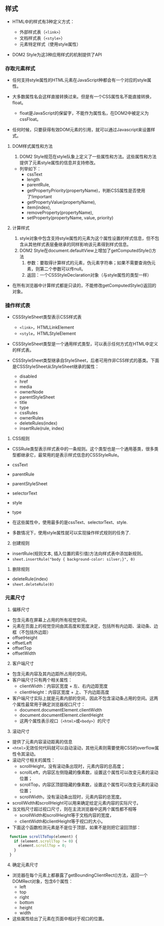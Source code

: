 ## 样式
- HTML中的样式有3种定义方式：
  - 外部样式表（`<link>`）
  - 文档样式表（`<style>`）
  - 元素特定样式（使用style属性）

- DOM2 Style为这3种应用样式的机制提供了API

### 存取元素样式

- 任何支持style属性的HTML元素在JavaScript种都会有一个对应的style属性。

- 大多数属性名会这样直接转换过来。但是有一个CSS属性名不能直接转换，float。
  - float是JavaScript的保留字，不能作为属性名，在DOM2中被定义为cssFloat。

- 任何时候，只要获得有效DOM元素的引用，就可以通过Javascript来设置样式。

1. DOM样式属性和方法
   1. DOM2 Style规范在style队象上定义了一些属性和方法。这些属性和方法提供了元素style属性的信息并支持修改。
    - 列举如下：
      - cssText
      - length
      - parentRule,
      - getPropertyPriority(propertyName)，判断CSS属性是否使用了!important
      - getPropertyValue(propertyName),
      - item(index),
      - removeProperty(propertyName),
      - setProperty(propertyName, value, priority)

2. 计算样式
   1. style对象中包含支持style属性的元素为这个属性设置的样式信息，但不包含从其他样式表层叠继承的同样影响该元素得到样式信息。
   2. DOM2 Style在document.defaultView上增加了getComputedStyle()方法
      1. 参数：要取得计算样式的元素，伪元素字符串；如果不需要查询伪元素，则第二个参数可以传null。
      2. 返回：一个CSSStyleDeclaration对象（与style属性的类型一样）

  - 在所有浏览器中计算样式都是只读的，不能修改getComputedStyle()返回的对象。


### 操作样式表
- CSSStyleSheet类型表示CSS样式表
  - `<link>`，HTMLLinkElement
  - `<style`，HTMLStyleElement

- CSSStyleSheet类型是一个通用样式类型，可以表示任何方式在HTML中定义的样式表。

- CSSStyleSheet类型继承自StyleSheet，后者可用作非CSS样式的基类。下面是CSSStyleSheet从StyleSheet继承的属性：
  - disabled
  - href
  - media
  - ownerNode
  - parentStyleSheet
  - title
  - type
  - cssRules
  - ownerRules
  - deleteRules(index)
  - insertRule(rule, index)

1. CSS规则
  - CSSRule类型表示样式表中的一条规则。这个类型也是一个通用基类，很多类型都继承它，最常用的是表示样式信息的CSSStyleRule。
  - cssText
  - parentRule
  - parentStyleSheet
  - selectorText
  - style
  - type

  - 在这些属性中，使用最多的是cssText、selectorText、style.
  - 多数情况下，使用style属性就可以实现操作样式规则的任务了.

2. 创建规则
  - insertRule(规则文本, 插入位置的索引值)方法向样式表中添加新规则。
  - `sheet.insertRule("body { background-color: silver;}", 0)`

1. 删除规则
  - deleteRule(index)
  - `sheet.deleteRule(0)`

### 元素尺寸

1. 偏移尺寸
  - 包含元素在屏幕上占用的所有视觉空间。
  - 元素在页面上的视觉空间由其高度和宽度决定，包括所有内边距、滚动条、边框（不包括外边距）
  - offsetHeight
  - offsetLeft
  - offsetTop
  - offsetWidth

2. 客户端尺寸
  - 包含元素内容及其内边距所占用的空间。
  - 客户端尺寸只有两个相关属性：
    - clientWidth：内容区宽度 + 左、右内边距宽度
    - clientHeight：内容区宽度 + 上、下内边距高度
  - 客户端尺寸实际上就是元素内部的空间，因此不包含滚动条占用的空间。这两个属性最常用于确定浏览器视口尺寸：
    - document.documentElement.clientWidth
    - document.documentElement.clientHeight
    - 这两个属性表示视口（`<html>`或`<body>`）的尺寸

3. 滚动尺寸
  - 提供了元素内容滚动距离的信息
  - `<html>`无效任何代码就可以自动滚动，其他元素则需要使用CSS的overflow属性令其滚动。
  - 滚动尺寸相关的属性：
    - scrollHeight，没有滚动条出现时，元素内容的总高度；
    - scrollLeft，内容区左侧隐藏的像素数，设置这个属性可以改变元素的滚动位置；
    - scrollTop，内容区顶部隐藏的像素数，设置这个属性可以改变元素的滚动位置；
    - scrollWidth，没有滚动条出现时，元素内容的总宽度。
  - scrollWidth和scrollHeight可以用来确定给定元素内容的实际尺寸。
  - 当文档尺寸超过视口尺寸，则在主流浏览器中这两个属性都不相等
    - scrollWidth和scrollHeight等于文档内容的宽度，
    - clientWidth和clientHeight等于视口的大小。
  - 下面这个函数检测元素是不是位于顶部，如果不是则把它滚回顶部：

  ```js
    function scrollToTop(element) {
      if (element.scrollTop != 0) {
        element.scrollTop = 0;
      }
    }
  ```
4. 确定元素尺寸
  - 浏览器在每个元素上都暴露了getBoundingClientRect()方法，返回一个DOMRect对象，包含6个属性：
    - left
    - top
    - right
    - bottom
    - height
    - width
  - 这些属性给出了元素在页面中相对于视口的位置。
